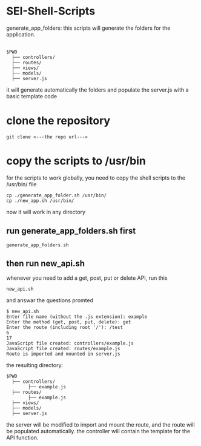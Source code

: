 # SEI-Shell-Scripts

generate_app_folders: this scripts will generate the folders for the application.<br><br>

```
$PWD
  ├── controllers/
  ├── routes/
  ├── views/
  ├── models/
  ├── server.js
```

it will generate automatically the folders and populate the server.js with a basic template code

# clone the repository

```
git clone <---the repo url--->
```

# copy the scripts to /usr/bin

for the scripts to work globally, you need to copy the shell scripts to the /usr/bin/ file

```
cp ./generate_app_folder.sh /usr/bin/
cp ./new_app.sh /usr/bin/
```

now it will work in any directory

## run generate_app_folders.sh first

```
generate_app_folders.sh
```

## then run new_api.sh

whenever you need to add a get, post, put or delete API, run this

```
new_api.sh
```

and answar the questions promted

```
$ new_api.sh
Enter file name (without the .js extension): example
Enter the method (get, post, put, delete): get
Enter the route (including root '/'): /test
6
17
JavaScript file created: controllers/example.js
JavaScript file created: routes/example.js
Route is imported and mounted in server.js
```

the resulting directory:

```
$PWD
  ├── controllers/
        ├── example.js
  ├── routes/
        ├── example.js
  ├── views/
  ├── models/
  ├── server.js
```

the server will be modified to import and mount the route, and the route will be populated automatically. the controller will contain the template for the API function.
